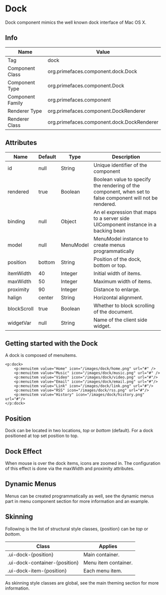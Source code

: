 # Dock

Dock component mimics the well known dock interface of Mac OS X.

## Info

| Name | Value |
| --- | --- |
| Tag | dock
| Component Class | org.primefaces.component.dock.Dock
| Component Type | org.primefaces.component.Dock
| Component Family | org.primefaces.component |
| Renderer Type | org.primefaces.component.DockRenderer
| Renderer Class | org.primefaces.component.dock.DockRenderer

## Attributes

| Name | Default | Type | Description | 
| --- |---| --- | --- |
| id | null | String | Unique identifier of the component
| rendered | true | Boolean | Boolean value to specify the rendering of the component, when set to false component will not be rendered.
| binding | null | Object | An el expression that maps to a server side UIComponent instance in a backing bean
| model | null | MenuModel | MenuModel instance to create menus programmatically
| position | bottom | String | Position of the dock, bottom or top.
| itemWidth | 40 | Integer | Initial width of items.
| maxWidth | 50 | Integer | Maximum width of items.
| proximity | 90 | Integer | Distance to enlarge.
| halign | center | String | Horizontal alignment.
| blockScroll | true | Boolean | Whether to block scrolling of the document.
| widgetVar | null | String | Name of the client side widget.


## Getting started with the Dock
A dock is composed of menuitems.

```xhtml
<p:dock>
    <p:menuitem value="Home" icon="/images/dock/home.png" url="#" />
    <p:menuitem value="Music" icon="/images/dock/music.png" url="#" />
    <p:menuitem value="Video" icon="/images/dock/video.png" url="#"/>
    <p:menuitem value="Email" icon="/images/dock/email.png" url="#"/>
    <p:menuitem value="Link" icon="/images/dock/link.png" url="#"/>
    <p:menuitem value="RSS" icon="/images/dock/rss.png" url="#"/>
    <p:menuitem value="History" icon="/images/dock/history.png" url="#"/>
</p:dock>
```
## Position
Dock can be located in two locations, _top_ or _bottom_ (default). For a dock positioned at top set
position to top.

## Dock Effect
When mouse is over the dock items, icons are zoomed in. The configuration of this effect is done
via the maxWidth and proximity attributes.

## Dynamic Menus
Menus can be created programmatically as well, see the dynamic menus part in menu component
section for more information and an example.

## Skinning
Following is the list of structural style classes, {position} can be _top_ or _bottom_.

| Class | Applies | 
| --- | --- | 
| .ui-dock-{position} | Main container.
| .ui-dock-container-{position} | Menu item container.
| .ui-dock-item-{position} | Each menu item.

As skinning style classes are global, see the main theming section for more information.